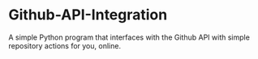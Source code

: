 # Github-API-Integration
A simple Python program that interfaces with the Github API with simple repository actions for you, online.
